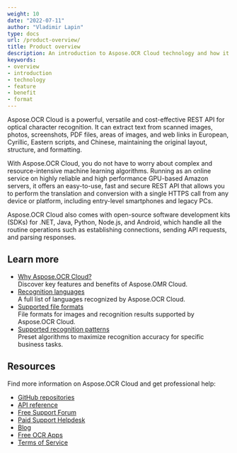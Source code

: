 ```yaml
---
weight: 10
date: "2022-07-11"
author: "Vladimir Lapin"
type: docs
url: /product-overview/
title: Product overview
description: An introduction to Aspose.OCR Cloud technology and how it can help you with your day-to-day business tasks.
keywords:
- overview
- introduction
- technology
- feature
- benefit
- format
---
```


Aspose.OCR Cloud is a powerful, versatile and cost-effective REST API for optical character recognition. It can extract text from scanned images, photos, screenshots, PDF files, areas of images, and web links in European, Cyrillic, Eastern scripts, and Chinese, maintaining the original layout, structure, and formatting.

With Aspose.OCR Cloud, you do not have to worry about complex and resource-intensive machine learning algorithms. Running as an online service on highly reliable and high performance GPU-based Amazon servers, it offers an easy-to-use, fast and secure REST API that allows you to perform the translation and conversion with a single HTTPS call from any device or platform, including entry-level smartphones and legacy PCs.

Aspose.OCR Cloud also comes with open-source software development kits (SDKs) for .NET, Java, Python, Node.js, and Android, which handle all the routine operations such as establishing connections, sending API requests, and parsing responses.

## Learn more

- [Why Aspose.OCR Cloud?](/ocr/features-benefits/)  
  Discover key features and benefits of Aspose.OMR Cloud.
- [Recognition languages](/ocr/recognition-languages/)  
  A full list of languages recognized by Aspose.OCR Cloud.
- [Supported file formats](/ocr/supported-file-formats/)  
  File formats for images and recognition results supported by Aspose.OCR Cloud.
- [Supported recognition patterns](/ocr/supported-patterns/)  
  Preset algorithms to maximize recognition accuracy for specific business tasks.

## Resources

Find more information on Aspose.OCR Cloud and get professional help:

- [GitHub repositories](https://github.com/aspose-ocr-cloud)
- [API reference](https://apireference.aspose.cloud/ocr/)
- [Free Support Forum](https://forum.aspose.cloud/c/ocr/12)
- [Paid Support Helpdesk](https://helpdesk.aspose.cloud/)
- [Blog](https://blog.aspose.cloud/category/ocr/)
- [Free OCR Apps](https://products.aspose.app/ocr/family/)
- [Terms of Service](https://about.aspose.cloud/legal/tos/)
